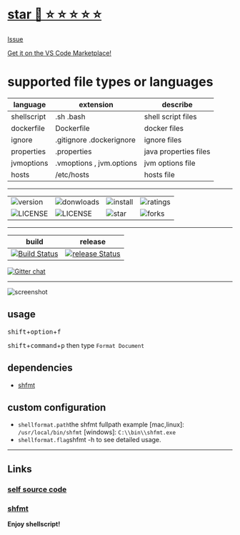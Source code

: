 

# <a class="github-button" href="https://github.com/foxundermoon/vs-shell-format" data-icon="octicon-star" data-size="large" data-show-count="true" aria-label="Star foxundermoon/vs-shell-format on GitHub">star 🚀 ⭐️ ⭐️ ⭐️ ⭐️ ⭐️</a>

<a class="github-button" href="https://github.com/foxundermoon/vs-shell-format/issues" data-icon="octicon-issue-opened" data-size="large" data-show-count="true" aria-label="Issue foxundermoon/vs-shell-format on GitHub">Issue</a>

[Get it on the VS Code Marketplace!](https://marketplace.visualstudio.com/items?itemName=foxundermoon.shell-format)




# supported file types or languages


| language    | extension                 | describe              |
| ----------- | ------------------------- | --------------------- |
| shellscript | .sh .bash                 | shell script files    |
| dockerfile  | Dockerfile                | docker files          |
| ignore      | .gitignore  .dockerignore | ignore files          |
| properties  | .properties               | java properties files |
| jvmoptions  | .vmoptions , jvm.options  | jvm options file       |
| hosts       | /etc/hosts                | hosts file            |

---

|         |          |          |                         |
|---------|----------|--------- | -------------------------|
| ![version](https://vsmarketplacebadge.apphb.com/version-short/foxundermoon.shell-format.svg) | ![donwloads](https://vsmarketplacebadge.apphb.com/downloads-short/foxundermoon.shell-format.svg)  | ![install](https://vsmarketplacebadge.apphb.com/installs-short/foxundermoon.shell-format.svg)      |    ![ratings](https://vsmarketplacebadge.apphb.com/rating-short/foxundermoon.shell-format.svg)         | 
| ![LICENSE](https://img.shields.io/badge/license-mit-blue.svg) | ![LICENSE](https://img.shields.io/badge/license-Anti%20996-blue.svg) | ![star](https://img.shields.io/github/stars/foxundermoon/vs-shell-format.svg) | ![forks](https://img.shields.io/github/forks/foxundermoon/vs-shell-format.svg) |

---

build | release | 
|:---------:|:----------:|
[![Build Status](https://foxundermoon.visualstudio.com/vs-shell-format/_apis/build/status/vs-shell-format-CI?branchName=master)](https://foxundermoon.visualstudio.com/vs-shell-format/_build/latest?definitionId=1&branchName=master) |[![release Status](https://dev.azure.com/foxundermoon/vs-shell-format/_apis/build/status/vs-shell-format-deploy?branchName=master)](https://dev.azure.com/foxundermoon/vs-shell-format/_build/latest?definitionId=4&branchName=master) |




[![Gitter chat](https://badges.gitter.im/gitterHQ/gitter.svg)](https://gitter.im/vs-shell-format/community)


---

![screenshot](https://github.com/foxundermoon/vs-shell-format/raw/master/image/shell_format.gif)

## usage


<kbd>shift</kbd>+<kbd>option</kbd>+<kbd>f</kbd>

<kbd>shift</kbd>+<kbd>command</kbd>+<kbd>p</kbd> then type `Format Document`

## dependencies

- [shfmt](https://github.com/mvdan/sh#shfmt)

## custom configuration

- `shellformat.path`the shfmt fullpath example [mac,linux]: `/usr/local/bin/shfmt` [windows]: `C:\\bin\\shfmt.exe`
- `shellformat.flag`shfmt -h to see detailed usage.

---

## Links

### [self source code](https://github.com/foxundermoon/vs-shell-format)

### [shfmt](https://github.com/mvdan/sh)

**Enjoy shellscript!**
